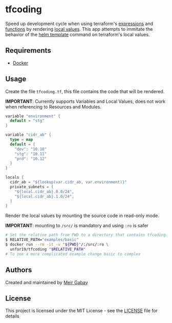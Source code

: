 # tfcoding

Speed up development cycle when using terraform's [expressions](https://www.terraform.io/docs/language/expressions/index.html) and [functions](https://www.terraform.io/docs/language/functions/index.html) by rendering [local values](https://www.terraform.io/docs/language/values/locals.html). This app attempts to immitate the behavior of the [helm template](https://helm.sh/docs/helm/helm_template/) command on terraform's local values.

## Requirements

- [Docker](https://docs.docker.com/get-docker/)

## Usage

Create the file `tfcoding.tf`, this file contains the code that will be rendered.

**IMPORTANT**: Currently supports Variables and Local Values, does not work when referencing to Resources and Modules.

```go
variable "environment" {
  default = "stg"
}

variable "cidr_ab" {
  type = map
  default = {
    "dev": "10.10"
    "stg": "10.11"
    "prd": "10.12"
  }
}

locals {
  cidr_ab = "${lookup(var.cidr_ab, var.environment)}"
  private_subnets = [
    "${local.cidr_ab}.0.0/24",
    "${local.cidr_ab}.1.0/24",
  ]
}
```

Render the local values by mounting the source code in read-only mode.

**IMPORTANT**: mounting to `/src/` is mandatory and using `:ro` is safer

```bash
# Set the relative path from PWD to a directory that contains tfcoding.tf
$ RELATIVE_PATH="examples/basic"
$ docker run --rm -it -v "${PWD}"/:/src/:ro \
  unfor19/tfcoding "$RELATIVE_PATH"
# To see a more complicated example change basic to complex
```

## Authors

Created and maintained by [Meir Gabay](https://github.com/unfor19)

## License

This project is licensed under the MIT License - see the [LICENSE](https://github.com/unfor19/tfcoding/blob/master/LICENSE) file for details
